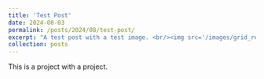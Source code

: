 ```yaml
---
title: 'Test Post'
date: 2024-08-03
permalink: /posts/2024/08/test-post/
excerpt: "A test post with a test image. <br/><img src='/images/grid_resolutions.png'>"
collection: posts
---
```


This is a project with a project. 
